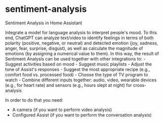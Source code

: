 # sentiment-analysis
Sentiment Analysis in Home Assistant

Integrate a model for language analysis to interpret people's mood.
To this end, ChatGPT can analyze text/video to identify feelings in terms of both polarity (positive, negative, or neutral) and detected emotion (joy, sadness, anger, fear, surprise, disgust), as well as calculate the magnitude of emotions (by assigning a numerical value to them).
In this way, the result of Sentiment Analysis can be used together with other integrations to:
    - Suggest activities based on mood
    - Suggest music playlists
    - Adjust the tone of Assist's responses
    - Suggest the most appropriate recipe (e.g., comfort food vs. processed food)
    - Choose the type of TV program to watch
    - Combine different inputs together: audio, video, wearable devices (e.g., for heart rate) and sensors (e.g., hours slept at night) for cross-analysis

In order to do that you need:
- A camera (if you want to perform video analysis)
- Configured Assist (if you want to perform the conversation analysis)
  

